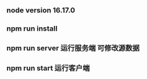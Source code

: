 ### node version 16.17.0
### npm run install
### npm run server 运行服务端  可修改源数据
### npm run start 运行客户端
